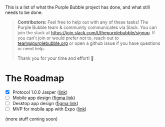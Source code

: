 This is a list of what the Purple Bubble project has done, and what still needs to be done.

> **Contributors:** Feel free to help out with any of these tasks! The Purple Bubble team & community communicates via Slack. You can join the slack at https://join.slack.com/t/thepurplebubble/signup. If you can't join or would prefer not to, reach out to team@purplebubble.org or open a github issue if you have questions or need help.
> 
> Thank you for your time and effort! 💜

# The Roadmap

- [x] Protocol 1.0.0 Jasper ([link](github.com/thepurplebubble/protocol/versions))
- [ ] Mobile app design ([figma link](https://www.figma.com/design/1chELtLjmpVUNG4FjBWoHE/PurpleBubble?node-id=0-1&t=4XnuRGBGEEiKPml4-1))
- [ ] Desktop app design ([figma link](https://www.figma.com/design/1chELtLjmpVUNG4FjBWoHE/PurpleBubble?node-id=0-1&t=4XnuRGBGEEiKPml4-1))
- [ ] MVP for mobile app with Expo ([link](https://github.com/thepurplebubble/ubiquitous-octo-winner/tree/main/PurpleBubble))

(more stuff coming soon)
